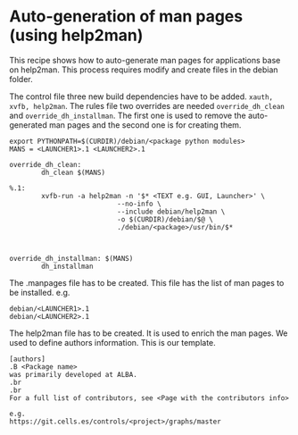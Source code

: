 # Auto-generation of man pages (using help2man)

This recipe shows how to auto-generate man pages for applications base on help2man. This process requires modify and create files in the debian folder.

The control file three new build dependencies have to be added.
`xauth, xvfb, help2man`.
The rules file two overrides are needed `override_dh_clean` and  `override_dh_installman`. The first one is used to remove the auto-generated man pages and the second one is for creating them.

```
export PYTHONPATH=$(CURDIR)/debian/<package python modules>
MANS = <LAUNCHER1>.1 <LAUNCHER2>.1

override_dh_clean:
    	dh_clean $(MANS)

%.1:
    	xvfb-run -a help2man -n '$* <TEXT e.g. GUI, Launcher>' \
                           --no-info \
                           --include debian/help2man \
                           -o $(CURDIR)/debian/$@ \
                           ./debian/<package>/usr/bin/$*



override_dh_installman: $(MANS)
    	dh_installman

``` 
The <package>.manpages file has to be created. This file has the list of man pages to be installed.
e.g.
```
debian/<LAUNCHER1>.1 
debian/<LAUNCHER2>.1
```

The help2man file has to be created. It is used to enrich the man pages. We used to define authors information. This is our template.

```
[authors]
.B <Package name>
was primarily developed at ALBA.
.br
.br
For a full list of contributors, see <Page with the contributors info> 

e.g. 
https://git.cells.es/controls/<project>/graphs/master

``` 
